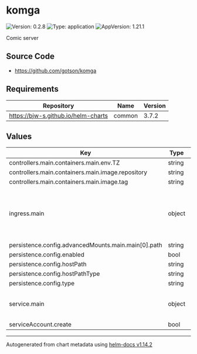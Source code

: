 # komga

![Version: 0.2.8](https://img.shields.io/badge/Version-0.2.8-informational?style=flat-square) ![Type: application](https://img.shields.io/badge/Type-application-informational?style=flat-square) ![AppVersion: 1.21.1](https://img.shields.io/badge/AppVersion-1.21.1-informational?style=flat-square)

Comic server

## Source Code

* <https://github.com/gotson/komga>

## Requirements

| Repository | Name | Version |
|------------|------|---------|
| https://bjw-s.github.io/helm-charts | common | 3.7.2 |

## Values

| Key | Type | Default | Description |
|-----|------|---------|-------------|
| controllers.main.containers.main.env.TZ | string | `"UTC"` |  |
| controllers.main.containers.main.image.repository | string | `"gotson/komga"` |  |
| controllers.main.containers.main.image.tag | string | `""` |  |
| ingress.main | object | See [values.yaml](./values.yaml) | Enable and configure ingress settings for the chart under this key. |
| persistence.config.advancedMounts.main.main[0].path | string | `"/config"` |  |
| persistence.config.enabled | bool | `false` |  |
| persistence.config.hostPath | string | `"/path/to/your/config/komga"` |  |
| persistence.config.hostPathType | string | `"DirectoryOrCreate"` |  |
| persistence.config.type | string | `"hostPath"` |  |
| service.main | object | See [values.yaml](./values.yaml) | Configures service settings for the chart. |
| serviceAccount.create | bool | `false` |  |

----------------------------------------------
Autogenerated from chart metadata using [helm-docs v1.14.2](https://github.com/norwoodj/helm-docs/releases/v1.14.2)
